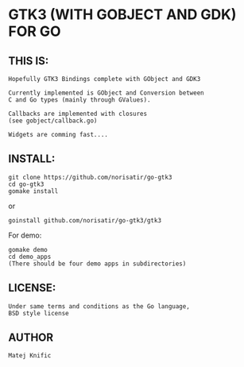 GTK3 (WITH GOBJECT AND GDK) FOR GO
===================================

THIS IS:
--------

	Hopefully GTK3 Bindings complete with GObject and GDK3

	Currently implemented is GObject and Conversion between 
	C and Go types (mainly through GValues).

	Callbacks are implemented with closures
	(see gobject/callback.go)

    Widgets are comming fast....

INSTALL:
--------

    git clone https://github.com/norisatir/go-gtk3
    cd go-gtk3
    gomake install
	
  or
  
    goinstall github.com/norisatir/go-gtk3/gtk3


  For demo:
  
    gomake demo
    cd demo_apps
    (There should be four demo apps in subdirectories)


LICENSE:
--------

	Under same terms and conditions as the Go language,
	BSD style license

AUTHOR
------

	Matej Knific
